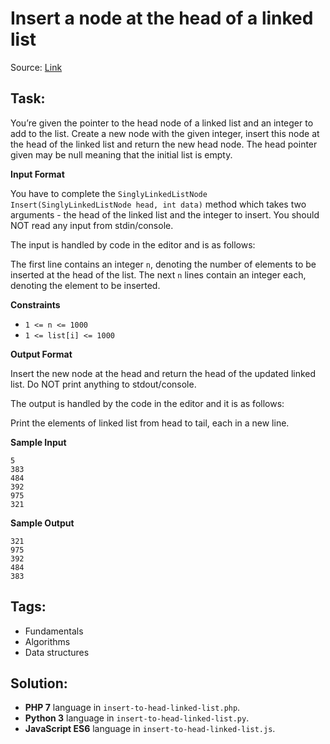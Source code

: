 # Insert a node at the head of a linked list

Source: [Link](https://www.hackerrank.com/challenges/insert-a-node-at-the-head-of-a-linked-list/problem)

## Task:

You’re given the pointer to the head node of a linked list and an integer to add to the list. Create a new node with
the given integer, insert this node at the head of the linked list and return the new head node. The head pointer given
 may be null meaning that the initial list is empty.

**Input Format**

You have to complete the `SinglyLinkedListNode Insert(SinglyLinkedListNode head, int data)` method which takes two 
arguments - the head of the linked list and the integer to insert. You should NOT read any input from stdin/console.

The input is handled by code in the editor and is as follows:

The first line contains an integer `n`, denoting the number of elements to be inserted at the head of the list.
The next `n` lines contain an integer each, denoting the element to be inserted. 

**Constraints**

* `1 <= n <= 1000`
* `1 <= list[i] <= 1000`

**Output Format**

Insert the new node at the head and return the head of the updated linked list. Do NOT print anything to stdout/console.

The output is handled by the code in the editor and it is as follows:

Print the elements of linked list from head to tail, each in a new line.

**Sample Input**

```
5
383
484
392
975
321
```

**Sample Output**
```
321
975
392
484
383
```

## Tags:

* Fundamentals
* Algorithms
* Data structures

## Solution:

* **PHP 7** language in `insert-to-head-linked-list.php`.
* **Python 3** language in `insert-to-head-linked-list.py`.
* **JavaScript ES6** language in `insert-to-head-linked-list.js`.